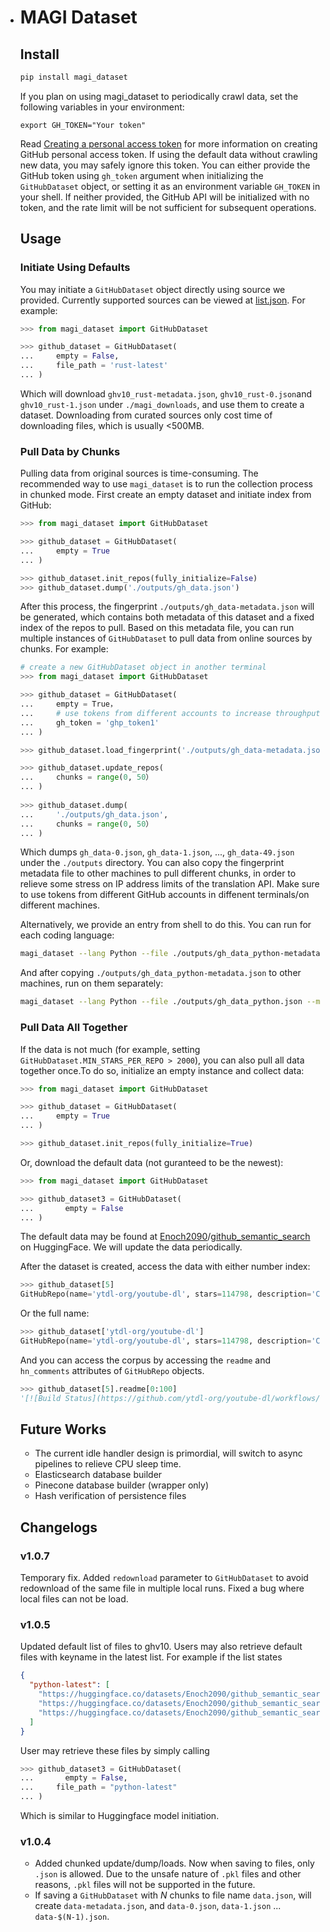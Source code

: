 - # MAGI Dataset

  ## Install

  ```python
  pip install magi_dataset
  ```

  If you plan on using magi_dataset to periodically crawl data, set the following variables in your environment:

  ```shell
  export GH_TOKEN="Your token"
  ```

  Read [Creating a personal access token](https://docs.github.com/en/authentication/keeping-your-account-and-data-secure/creating-a-personal-access-token) for more information on creating GitHub personal access token. If using the default data without crawling new data, you may safely ignore this token. You can either provide the GitHub token using `gh_token` argument when initializing the `GitHubDataset` object, or setting it as an environment variable `GH_TOKEN` in your shell. If neither provided, the GitHub API will be initialized with no token, and the rate limit will be not sufficient for subsequent operations.

  ## Usage

  ###  Initiate Using Defaults

  You may initiate a `GitHubDataset` object directly using source we provided. Currently supported sources can be viewed at [list.json](https://huggingface.co/datasets/Enoch2090/github_semantic_search/blob/main/list.json). For example:

  ```python
  >>> from magi_dataset import GitHubDataset
  
  >>> github_dataset = GitHubDataset(
  ...     empty = False,
  ...     file_path = 'rust-latest'
  ... )
  ```

  Which will download `ghv10_rust-metadata.json`, `ghv10_rust-0.json`and `ghv10_rust-1.json` under `./magi_downloads`, and use them to create a dataset. Downloading from curated sources only cost time of downloading files, which is usually <500MB. 

  ### Pull Data by Chunks

  Pulling data from original sources is time-consuming. The recommended way to use `magi_dataset` is to run the collection process in chunked mode. First create an empty dataset and initiate index from GitHub:

  ```python
  >>> from magi_dataset import GitHubDataset
  
  >>> github_dataset = GitHubDataset(
  ...     empty = True
  ... )
  
  >>> github_dataset.init_repos(fully_initialize=False)
  >>> github_dataset.dump('./outputs/gh_data.json')
  ```

  After this process, the fingerprint `./outputs/gh_data-metadata.json` will be generated, which contains both metadata of this dataset and a fixed index of the repos to pull. Based on this metadata file, you can run multiple instances of `GitHubDataset` to pull data from online sources by chunks. For example:

  ```python
  # create a new GitHubDataset object in another terminal
  >>> from magi_dataset import GitHubDataset
  
  >>> github_dataset = GitHubDataset(
  ...     empty = True，
  ...     # use tokens from different accounts to increase throughput
  ...     gh_token = 'ghp_token1'
  ... )
  
  >>> github_dataset.load_fingerprint('./outputs/gh_data-metadata.json')
  
  >>> github_dataset.update_repos(
  ...     chunks = range(0, 50）
  ... )
    
  >>> github_dataset.dump(
  ...     './outputs/gh_data.json',
  ...     chunks = range(0, 50）
  ... )
  ```

  Which dumps `gh_data-0.json`, `gh_data-1.json`, ..., `gh_data-49.json` under the `./outputs` directory. You can also copy the fingerprint metadata file to other machines to pull different chunks, in order to relieve some stress on IP address limits of the translation API. Make sure to use tokens from different GitHub accounts in diffenent terminals/on different machines.

  Alternatively, we provide an entry from shell to do this. You can run for each coding language:

  ```bash
  magi_dataset --lang Python --file ./outputs/gh_data_python-metadata.json --meta_only True --gh_token $GH_TOKEN
  ```

  And after copying `./outputs/gh_data_python-metadata.json` to other machines, run on them separately:

  ```bash
  magi_dataset --lang Python --file ./outputs/gh_data_python.json --meta_only False --load_meta ./outputs/gh_data_python-metadata.json --gh_token $GH_TOKEN
  ```

  ### Pull Data All Together

  If the data is not much (for example, setting `GitHubDataset.MIN_STARS_PER_REPO > 2000`), you can also pull all data together once.To do so, initialize an empty instance and collect data:

  ```python
  >>> from magi_dataset import GitHubDataset
  
  >>> github_dataset = GitHubDataset(
  ...     empty = True
  ... )
  
  >>> github_dataset.init_repos(fully_initialize=True)
  ```

  Or, download the default data (not guranteed to be the newest):

  ```python
  >>> from magi_dataset import GitHubDataset
  
  >>> github_dataset3 = GitHubDataset(
  ...	    empty = False
  ... )
  ```

  The default data may be found at [Enoch2090](https://huggingface.co/Enoch2090)/[github_semantic_search](https://huggingface.co/datasets/Enoch2090/github_semantic_search/blob/main/list.json) on HuggingFace. We will update the data periodically.

  After the dataset is created, access the data with either number index:

  ```python
  >>> github_dataset[5]
  GitHubRepo(name='ytdl-org/youtube-dl', stars=114798, description='Command-line program to download videos from YouTube.com and other video sites', _fully_initialized=True)
  ```

  Or the full name:

  ```python
  >>> github_dataset['ytdl-org/youtube-dl']
  GitHubRepo(name='ytdl-org/youtube-dl', stars=114798, description='Command-line program to download videos from YouTube.com and other video sites', _fully_initialized=True)
  ```

  And you can access the corpus by accessing the `readme` and `hn_comments` attributes of `GitHubRepo` objects.

  ```python
  >>> github_dataset[5].readme[0:100]
  '[![Build Status](https://github.com/ytdl-org/youtube-dl/workflows/CI/badge.svg)](https'
  ```

  ## Future Works

  - The current idle handler design is primordial, will switch to async pipelines to relieve CPU sleep time.
  - Elasticsearch database builder
  - Pinecone database builder (wrapper only)
  - Hash verification of persistence files

  ## Changelogs

  ### v1.0.7
  Temporary fix. Added `redownload` parameter to `GitHubDataset` to avoid redownload of the same file in multiple local runs. Fixed a bug where local files can not be load.

  ### v1.0.5 

  Updated default list of files to ghv10. Users may also retrieve default files with keyname in the latest list. For example if the list states

  ```json
  {
    "python-latest": [
      "https://huggingface.co/datasets/Enoch2090/github_semantic_search/resolve/main/ghv10_python-metadata.json",
      "https://huggingface.co/datasets/Enoch2090/github_semantic_search/resolve/main/ghv10_python-0.json",
      "https://huggingface.co/datasets/Enoch2090/github_semantic_search/resolve/main/ghv10_python-1.json",
    ]
  }
  ```

  User may retrieve these files by simply calling

  ```python
  >>> github_dataset3 = GitHubDataset(
  ...	    empty = False,
  ...     file_path = "python-latest"
  ... )
  ```

  Which is similar to Huggingface model initiation.

  ### v1.0.4

  - Added chunked update/dump/loads. Now when saving to files, only `.json` is allowed. Due to the unsafe nature of `.pkl` files and other reasons, `.pkl` files will not be supported in the future. 
  - If saving a `GitHubDataset` with $N$ chunks to file name `data.json`, will create `data-metadata.json`, and `data-0.json`, `data-1.json` ... `data-$(N-1).json`.